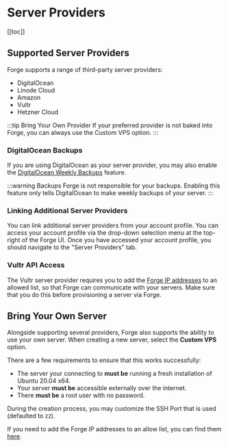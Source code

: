 # Server Providers

[[toc]]

## Supported Server Providers

Forge supports a range of third-party server providers:

- DigitalOcean
- Linode Cloud
- Amazon
- Vultr
- Hetzner Cloud

:::tip Bring Your Own Provider
If your preferred provider is not baked into Forge, you can always use the Custom VPS option.
:::

### DigitalOcean Backups

If you are using DigitalOcean as your server provider, you may also enable the [DigitalOcean Weekly Backups](https://www.digitalocean.com/community/tutorials/digitalocean-backups-and-snapshots-explained) feature.

:::warning Backups
Forge is not responsible for your backups. Enabling this feature only tells DigitalOcean to make weekly backups of your server.
:::

### Linking Additional Server Providers

You can link additional server providers from your account profile. You can access your account profile via the drop-down selection menu at the top-right of the Forge UI. Once you have accessed your account profile, you should navigate to the "Server Providers" tab.

### Vultr API Access

The Vultr server provider requires you to add the [Forge IP addresses](/1.0/introduction.html#forge-ip-addresses) to an allowed list, so that Forge can communicate with your servers. Make sure that you do this before provisioning a server via Forge.

## Bring Your Own Server

Alongside supporting several providers, Forge also supports the ability to use your own server. When creating a new server, select the **Custom VPS** option.

There are a few requirements to ensure that this works successfully:

- The server your connecting to **must be** running a fresh installation of Ubuntu 20.04 x64.
- Your server **must be** accessible externally over the internet.
- There **must be** a root user with no password.

During the creation process, you may customize the SSH Port that is used (defaulted to `22`).

If you need to add the Forge IP addresses to an allow list, you can find them [here](/1.0/introduction.html#forge-ip-addresses).
